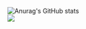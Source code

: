 ![Anurag's GitHub stats](https://github-readme-stats.vercel.app/api?username=jiyeon11&show_icons=true&theme=radical)<br>
<img src="https://github-readme-stats.vercel.app/api/top-langs/?username=jiyeon11&layout=compact"><br><br>
<!--
**jiyeon11/jiyeon11** is a ✨ _special_ ✨ repository because its `README.md` (this file) appears on your GitHub profile.

Here are some ideas to get you started:

- 🔭 I’m currently working on ...
- 🌱 I’m currently learning ...
- 👯 I’m looking to collaborate on ...
- 🤔 I’m looking for help with ...
- 💬 Ask me about ...
- 📫 How to reach me: ...
- 😄 Pronouns: ...
- ⚡ Fun fact: ...
-->
